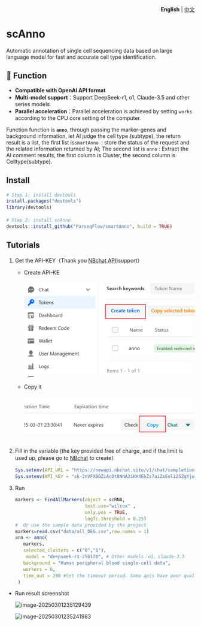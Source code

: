 <p align="right">
   <strong>English</strong> | <a href="./README_zh-CN.md">中文</a>
</p>

# scAnno                                                  

Automatic annotation of single cell sequencing data based on large language model for fast and accurate cell type identification.

## 🧬 Function

-  **Compatible with OpenAI API format**
-  **Multi-model support**：Support DeepSeek-r1, o1, Claude-3.5 and other series models.
- **Parallel acceleration**：Parallel acceleration is achieved by setting `works` according to the CPU core setting of the computer.

Function function is **`anno`**, through passing the marker-genes and background information, let AI judge the cell type (subtype), the return result is a list, the first list is`smartAnno `: store the status of the request and the related information returned by AI; The second list is `anno` : Extract the AI comment results, the first column is Cluster, the second column is Celltype(subtype).

## Install

```R
# Step 1: install devtools
install.packages("devtools")
library(devtools)

# Step 2: install scAnno
devtools::install_github("ParseqFlow/smartAnno", build = TRUE)
```



## Tutorials

1. Get the API-KEY（Thank you [NBchat API](https://newapi.nbchat.site/))support）

   - Create API-KE

     ![image-20250302001318177](docs/images/image-2025030123341752.png)

   - Copy it

     ![image-20250302001355724](docs/images/image-20250302001355724.png)

2. Fill in the variable (the key provided free of charge, and if the limit is used up, please go to [NBchat](https://newapi.nbchat.site/) to create）

   ``` R
   Sys.setenv(API_URL = "https://newapi.nbchat.site/v1/chat/completions")
   Sys.setenv(API_KEY = "sk-2nVFX8OZiAcOt8NNA21HX4EhZs7aiZsEol125ZqYjwT3E8zo") 
   ```

3. Run

   ``` R
   markers <- FindAllMarkers(object = scRNA,
                             test.use="wilcox" ,
                             only.pos = TRUE,
                             logfc.threshold = 0.25)  
   #  Or use the sample data provided by the project
   markers=read.csv("data/all_DEG.csv",row.names = 1)
   ann <- anno(
      markers,
      selected_clusters = c("0","1"),
       model = "deepseek-r1-250120", # Other models：o1、claude-3.5
      background = "Human peripheral blood single-cell data",
      workers = 6,
      time_out = 200 #Set the timeout period. Some apis have poor quality and take a long time to return. You are advised to replace high-quality apis
    )

   
- Run result screenshot
   
     ![image-20250301235129439](docs/images/image-20250301235129439.png)
   
     ![image-20250301235241983](docs/images/image-20250301235241983.png)







